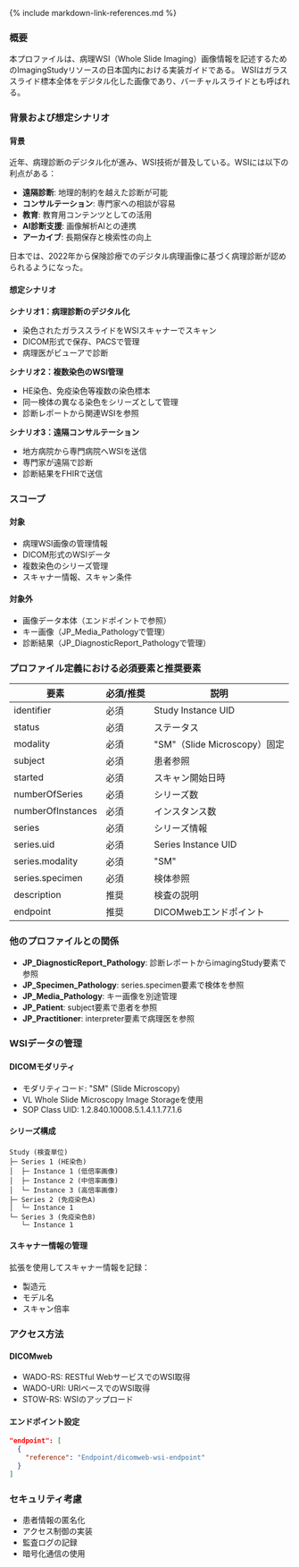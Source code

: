 {% include markdown-link-references.md %}

### 概要

本プロファイルは、病理WSI（Whole Slide Imaging）画像情報を記述するためのImagingStudyリソースの日本国内における実装ガイドである。
WSIはガラススライド標本全体をデジタル化した画像であり、バーチャルスライドとも呼ばれる。

### 背景および想定シナリオ

#### 背景
近年、病理診断のデジタル化が進み、WSI技術が普及している。WSIには以下の利点がある：
- **遠隔診断**: 地理的制約を越えた診断が可能
- **コンサルテーション**: 専門家への相談が容易
- **教育**: 教育用コンテンツとしての活用
- **AI診断支援**: 画像解析AIとの連携
- **アーカイブ**: 長期保存と検索性の向上

日本では、2022年から保険診療でのデジタル病理画像に基づく病理診断が認められるようになった。

#### 想定シナリオ

**シナリオ1：病理診断のデジタル化**
- 染色されたガラススライドをWSIスキャナーでスキャン
- DICOM形式で保存、PACSで管理
- 病理医がビューアで診断

**シナリオ2：複数染色のWSI管理**
- HE染色、免疫染色等複数の染色標本
- 同一検体の異なる染色をシリーズとして管理
- 診断レポートから関連WSIを参照

**シナリオ3：遠隔コンサルテーション**
- 地方病院から専門病院へWSIを送信
- 専門家が遠隔で診断
- 診断結果をFHIRで送信

### スコープ

#### 対象
- 病理WSI画像の管理情報
- DICOM形式のWSIデータ
- 複数染色のシリーズ管理
- スキャナー情報、スキャン条件

#### 対象外
- 画像データ本体（エンドポイントで参照）
- キー画像（JP_Media_Pathologyで管理）
- 診断結果（JP_DiagnosticReport_Pathologyで管理）

### プロファイル定義における必須要素と推奨要素

| 要素 | 必須/推奨 | 説明 |
|-----|----------|------|
| identifier | 必須 | Study Instance UID |
| status | 必須 | ステータス |
| modality | 必須 | "SM"（Slide Microscopy）固定 |
| subject | 必須 | 患者参照 |
| started | 必須 | スキャン開始日時 |
| numberOfSeries | 必須 | シリーズ数 |
| numberOfInstances | 必須 | インスタンス数 |
| series | 必須 | シリーズ情報 |
| series.uid | 必須 | Series Instance UID |
| series.modality | 必須 | "SM" |
| series.specimen | 必須 | 検体参照 |
| description | 推奨 | 検査の説明 |
| endpoint | 推奨 | DICOMwebエンドポイント |

### 他のプロファイルとの関係

- **JP_DiagnosticReport_Pathology**: 診断レポートからimagingStudy要素で参照
- **JP_Specimen_Pathology**: series.specimen要素で検体を参照
- **JP_Media_Pathology**: キー画像を別途管理
- **JP_Patient**: subject要素で患者を参照
- **JP_Practitioner**: interpreter要素で病理医を参照

### WSIデータの管理

#### DICOMモダリティ
- モダリティコード: "SM" (Slide Microscopy)
- VL Whole Slide Microscopy Image Storageを使用
- SOP Class UID: 1.2.840.10008.5.1.4.1.1.77.1.6

#### シリーズ構成
```
Study (検査単位)
├─ Series 1 (HE染色)
│  ├─ Instance 1 (低倍率画像)
│  ├─ Instance 2 (中倍率画像)
│  └─ Instance 3 (高倍率画像)
├─ Series 2 (免疫染色A)
│  └─ Instance 1
└─ Series 3 (免疫染色B)
   └─ Instance 1
```

#### スキャナー情報の管理
拡張を使用してスキャナー情報を記録：
- 製造元
- モデル名
- スキャン倍率

### アクセス方法

#### DICOMweb
- WADO-RS: RESTful WebサービスでのWSI取得
- WADO-URI: URIベースでのWSI取得
- STOW-RS: WSIのアップロード

#### エンドポイント設定
```json
"endpoint": [
  {
    "reference": "Endpoint/dicomweb-wsi-endpoint"
  }
]
```

### セキュリティ考慮

- 患者情報の匿名化
- アクセス制御の実装
- 監査ログの記録
- 暗号化通信の使用